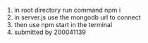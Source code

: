 1. in root directory run command npm i
2. in server.js use the mongodb url to connect
3. then use npm start in the terminal
4. submitted by 200041139
